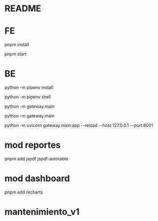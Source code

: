 # README

# FE

pnpm install

pnpm start

# BE

python -m pipenv install

python -m pipenv shell

python -m gateway.main

python -m gateway.main

python -m uvicorn gateway.main:app --reload --host 127.0.0.1 --port 8001

# mod reportes

pnpm add jspdf jspdf-autotable

# mod dashboard

pnpm add recharts
# mantenimiento_v1
